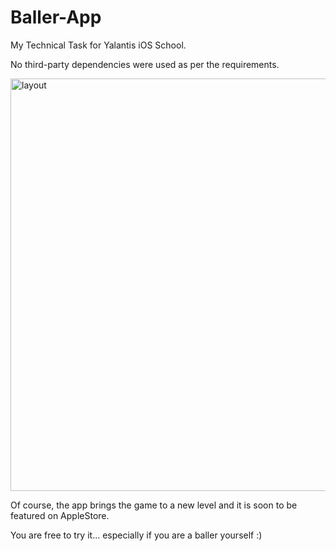 # Baller-App

My Technical Task for Yalantis iOS School.

No third-party dependencies were used as per the requirements.

<img width="660" alt="layout" src="https://user-images.githubusercontent.com/15111800/63605349-70580280-c5d6-11e9-9a56-162379d60e1c.png">

Of course, the app brings the game to a new level and it is soon to be featured on AppleStore.

You are free to try it... especially if you are a baller yourself :)

